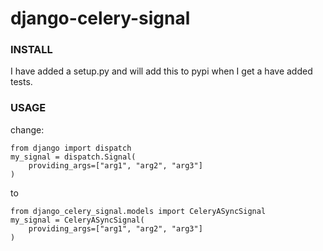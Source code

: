 django-celery-signal
====================

### INSTALL ###
I have added a setup.py and will add this to pypi when I get a have added tests.

### USAGE ###
change:

    from django import dispatch
    my_signal = dispatch.Signal(
        providing_args=["arg1", "arg2", "arg3"]
    )

to 

    from django_celery_signal.models import CeleryASyncSignal
    my_signal = CeleryASyncSignal(
        providing_args=["arg1", "arg2", "arg3"]
    )
